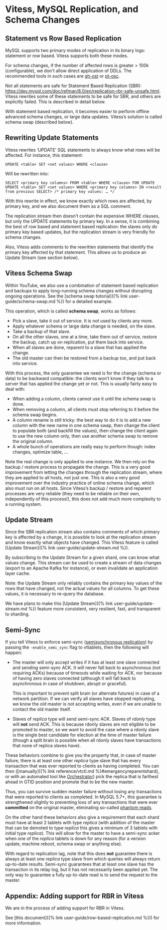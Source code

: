 # Vitess, MySQL Replication, and Schema Changes

## Statement vs Row Based Replication

MySQL supports two primary modes of replication in its binary logs: statement or
row based. Vitess supports both these modes.

For schema changes, if the number of affected rows is greater > 100k (configurable), we don't allow direct application
of DDLs. The recommended tools in such cases are [gh-ost](https://github.com/github/gh-ost) or [pt-osc](https://www.percona.com/doc/percona-toolkit/LATEST/pt-online-schema-change.html).

Not all statements are safe for Statement Based Replication (SBR): https://dev.mysql.com/doc/refman/8.0/en/replication-rbr-safe-unsafe.html. Vitess rewrites some of these statements to be safe for SBR, and others are explicitly failed. This is described in detail below.

With statement based replication, it becomes easier to perform offline
advanced schema changes, or large data updates. Vitess’s solution is called
schema swap (described below).

## Rewriting Update Statements

Vitess rewrites ‘UPDATE’ SQL statements to always know what rows will be
affected. For instance, this statement:

```
UPDATE <table> SET <set values> WHERE <clause>
```

Will be rewritten into:

```
SELECT <primary key columns> FROM <table> WHERE <clause> FOR UPDATE
UPDATE <table> SET <set values> WHERE <primary key columns> IN <result from previous SELECT> /* primary key values: … */
```

With this rewrite in effect, we know exactly which rows are affected, by primary
key, and we also document them as a SQL comment.

The replication stream then doesn’t contain the expensive WHERE clauses, but
only the UPDATE statements by primary key. In a sense, it is combining the best
of row based and statement based replication: the slaves only do primary key
based updates, but the replication stream is very friendly for schema changes.

Also, Vitess adds comments to the rewritten statements that identify the primary
key affected by that statement. This allows us to produce an Update Stream (see
section below).

## Vitess Schema Swap

Within YouTube, we also use a combination of statement based replication and
backups to apply long-running schema changes without disrupting ongoing
operations. See the [schema swap tutorial]({% link user-guide/schema-swap.md %})
for a detailed example.

This operation, which is called **schema swap**, works as follows:

* Pick a slave, take it out of service. It is not used by clients any more.
* Apply whatever schema or large data change is needed, on the slave.
* Take a backup of that slave.
* On all the other slaves, one at a time, take them out of service, restore the
  backup, catch up on replication, put them back into service.
* When all slaves are done, reparent to a slave that has applied the change.
* The old master can then be restored from a backup too, and put back into
  service.

With this process, the only guarantee we need is for the change (schema or data)
to be backward compatible: the clients won’t know if they talk to a server
that has applied the change yet or not. This is usually fairly easy to deal
with:

* When adding a column, clients cannot use it until the schema swap is done.
* When removing a column, all clients must stop referring to it before the
  schema swap begins.
* A column rename is still tricky: the best way to do it is to add a new column
  with the new name in one schema swap, then change the client to populate both
  (and backfill the values), then change the client again to use the new
  column only, then use another schema swap to remove the original column.
* A whole bunch of operations are really easy to perform though: index changes,
  optimize table, …

Note the real change is only applied to one instance. We then rely on the backup
/ restore process to propagate the change. This is a very good improvement from
letting the changes through the replication stream, where they are applied to
all hosts, not just one. This is also a very good improvement over the industry
practice of online schema change, which also must run on all hosts.
Since Vitess’s backup / restore and reparent processes
are very reliable (they need to be reliable on their own, independently of this
process!), this does not add much more complexity to a running system.

## Update Stream

Since the SBR replication stream also contains comments of which primary key is
affected by a change, it is possible to look at the replication stream and know
exactly what objects have changed. This Vitess feature is
called [Update Stream]({% link user-guide/update-stream.md %}).

By subscribing to the Update Stream for a given shard, one can know what values
change. This stream can be used to create a stream of data changes (export to an
Apache Kafka for instance), or even invalidate an application layer cache.

Note: the Update Stream only reliably contains the primary key values of the
rows that have changed, not the actual values for all columns. To get these
values, it is necessary to re-query the database.

We have plans to make this [Update Stream]({% link user-guide/update-stream.md %})
feature more consistent, very resilient, fast, and transparent to sharding.

## Semi-Sync

If you tell Vitess to enforce semi-sync
([semisynchronous replication](https://dev.mysql.com/doc/refman/5.7/en/replication-semisync.html))
by passing the `-enable_semi_sync` flag to vttablets,
then the following will happen:

*   The master will only accept writes if it has at least one slave connected
    and sending semi-sync ACK. It will never fall back to asynchronous
    (not requiring ACKs) because of timeouts while waiting for ACK, nor because
    of having zero slaves connected (although it will fall back to asynchronous
    in case of shutdown, abrupt or graceful).

    This is important to prevent split brain (or alternate futures) in case of a
    network partition. If we can verify all slaves have stopped replicating,
    we know the old master is not accepting writes, even if we are unable to
    contact the old master itself.

*   Slaves of *replica* type will send semi-sync ACK. Slaves of *rdonly* type will
    **not** send ACK. This is because rdonly slaves are not eligible to be
    promoted to master, so we want to avoid the case where a rdonly slave is the
    single best candidate for election at the time of master failure (though
    a split brain is possible when all rdonly slaves have transactions that
    none of replica slaves have).

These behaviors combine to give you the property that, in case of master
failure, there is at least one other *replica* type slave that has every
transaction that was ever reported to clients as having completed.
You can then ([manually]({% link reference/vtctl.md %}#emergencyreparentshard),
or with an automated tool like [Orchestrator](https://github.com/github/orchestrator))
pick the replica that is farthest ahead in GTID position and promote that to be
the new master.

Thus, you can survive sudden master failure without losing any transactions that
were reported to clients as completed. In MySQL 5.7+, this guarantee is
strengthened slightly to preventing loss of any transactions that were ever
**committed** on the original master, eliminating so-called
[phantom reads](https://bugs.mysql.com/bug.php?id=62174).

On the other hand these behaviors also give a requirement that each shard must
have at least 2 tablets with type *replica* (with addition of the master that
can be demoted to type *replica* this gives a minimum of 3 tablets with initial
type *replica*). This will allow for the master to have a semi-sync acker when
one of the *replica* tablets is down for any reason (for a version update,
machine reboot, schema swap or anything else).

With regard to replication lag, note that this does **not** guarantee there is
always at least one *replica* type slave from which queries will always return
up-to-date results. Semi-sync guarantees that at least one slave has the
transaction in its relay log, but it has not necessarily been applied yet.
The only way to guarantee a fully up-to-date read is to send the request to the
master.

## Appendix: Adding support for RBR in Vitess

We are in the process of adding support for RBR in Vitess.

See [this document]({% link user-guide/row-based-replication.md %})) for more information.
